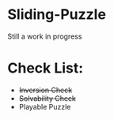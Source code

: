 # Sliding-Puzzle
Still a work in progress

# Check List:
* ~~Inversion Check~~
* ~~Solvability Check~~
* Playable Puzzle

